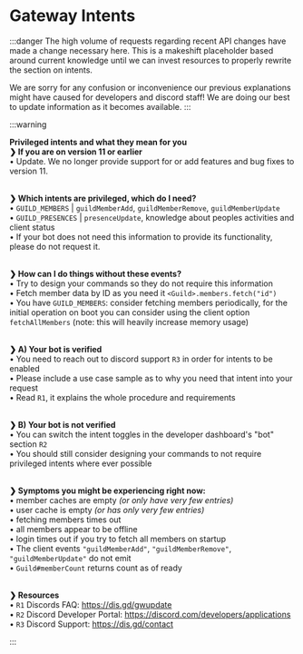 # Gateway Intents
:::danger
The high volume of requests regarding recent API changes have made a change necessary here. This is a makeshift placeholder based around current knowledge until we can invest resources to properly rewrite the section on intents.

We are sorry for any confusion or inconvenience our previous explanations might have caused for developers and discord staff! We are doing our best to update information as it becomes available.
:::

:::warning

**Privileged intents and what they mean for you** </br>
**❯ If you are on version 11 or earlier**  </br>
• Update. We no longer provide support for or add features and bug fixes to version 11.  </br> </br>

**❯ Which intents are privileged, which do I need?**  </br>
• `GUILD_MEMBERS` | `guildMemberAdd`, `guildMemberRemove`, `guildMemberUpdate`  </br>
• `GUILD_PRESENCES` | `presenceUpdate`, knowledge about peoples activities and client status  </br>
• If your bot does not need this information to provide its functionality, please do not request it.  </br> </br>

**❯ How can I do things without these events?**  </br>
• Try to design your commands so they do not require this information  </br>
• Fetch member data by ID as you need it `<Guild>.members.fetch("id")`  </br>
• You have `GUILD_MEMBERS`: consider fetching members periodically, for the initial operation on boot you can consider using the client option `fetchAllMembers` (note: this will heavily increase memory usage)  </br> </br>

**❯ A) Your bot is verified**  </br>
• You need to reach out to discord support `R3` in order for intents to be enabled  </br>
• Please include a use case sample as to why you need that intent into your request  </br>
• Read `R1`, it explains the whole procedure and requirements  </br> </br>

**❯ B) Your bot is not verified**  </br>
• You can switch the intent toggles in the developer dashboard's "bot" section `R2`  </br>
• You should still consider designing your commands to not require privileged intents where ever possible  </br> </br>

**❯ Symptoms you might be experiencing right now:**  </br>
• member caches are empty *(or only have very few entries)*  </br>
• user cache is empty *(or has only very few entries)*  </br>
• fetching members times out  </br>
• all members appear to be offline  </br>
• login times out if you try to fetch all members on startup  </br>
• The client events `"guildMemberAdd"`, `"guildMemberRemove"`, `"guildMemberUpdate"` do not emit  </br>
• `Guild#memberCount` returns count as of ready  </br> </br>

**❯ Resources**  </br> 
• `R1` Discords FAQ: <https://dis.gd/gwupdate>  </br>
• `R2` Discord Developer Portal: <https://discord.com/developers/applications>  </br>
• `R3` Discord Support: <https://dis.gd/contact>

:::

<!--
:::warning
As of October 7th 2020, the privileged intents `GUILD_PRESENCES` and `GUILD_MEMBERS` must be enabled for your bot application in the Developer Portal if you wish to continue receiving them. For bots in 100+ servers, enabling these intents will require verification. 

v12 of the library uses Discord API v6, which does not require intents to be specified when connecting to Discord. Specifying intents will be required when the library moves to API v8 in the next major release.
:::

Gateway Intents were introduced to the library in v12 and allow you to pick which events your bot will receive. Intents are groups of pre-defined events that the discord.js client will conditionally subscribe to. For example, omitting the `DIRECT_MESSAGE_TYPING` intent would prevent the discord.js client from receiving any typing events from direct messages. Intents also enable you to remove unwanted data from polluting your bot's cache, however we can not yet explicitly list which unwanted side effects omitting a certain event may have on the internal workings of the library.

<branch version="11.x">

Intents are not available in version 11, please update to version 12 of the library if you want to use gateway intents in your bot.

</branch>

<branch version="12.x">

## Enabling Intents

You can choose which intents you'd like to receive as client options when instantiating your bot client.

A list of all available gateway intents the library supports can be found at [the discord.js documentation](https://discord.js.org/#/docs/main/stable/class/Intents?scrollTo=s-FLAGS). The events included in the respective intents on the [discord API documentation](https://discord.com/developers/docs/topics/gateway#list-of-intents).

:::tip
`GUILD_PRESENCES` is required in order to receive the initial GuildMember data when your bot connects to Discord. If you do not supply it, your member caches will start empty. `guildMemberUpdate` events will not be processed, regardless of if the `GUILD_MEMBER` partial is enabled, unless the `GuildMember` has been cached by other means such as by sending a message, being mentioned in one, or the `guildMemberAdd` event. Before you disable intents think about what your bot does and how not receiving the listed events might prevent it from doing this. Version 12 of discord.js may not function as expected when specific intents are not provided.
:::

```js
const { Client } = require('discord.js');
const client = new Client({ ws: { intents: ['GUILDS', 'GUILD_MESSAGES'] } });
```

## The Intents bit field wrapper

Discord.js provides a utility structure [`Intents`](https://discord.js.org/#/docs/main/stable/class/Intents) which can be utilized to easily adapt the underlying bit field.

We also provide static fields for all, privileged and non-privileged intents. You can provide these as-is or pass them to the Intents constructor to further modify to your needs.

```js
const { Client, Intents } = require('discord.js');
const client = new Client({ ws: { intents: Intents.ALL } });
```

The other static bits can be accessed likewise via `Intents.PRIVILEGED` and `Intents.NON_PRIVILEGED`.

You can use the `.add()` and `.remove()` methods to add or remove flags to modify the bit field. Since discord.js uses a spread operator for the provided arguments you can provide single flags as well as an array or bit field. To use a set of intents as template you can pass them to the constructor. A few approaches are demonstrated below:

```js
const { Client, Intents } = require('discord.js');
const myIntents = new Intents();
myIntents.add('GUILD_PRESENCES', 'GUILD_MEMBERS');

const client = new Client({ ws: { intents: myIntents } });

// more examples of manipulating the bit field

const otherIntents = new Intents(Intents.NON_PRIVILEGED);
otherIntents.remove(['GUILDS', 'GUILD_MESSAGES']);

const otherIntents2 = new Intents(32509);
otherIntents2.remove(1, 512);
```

If you want to view the built flags you can utilize the `.toArray()`, `.serialize()` and `.missing()`  methods. The first returns an array of flags represented in this bit field, the second an object mapping all possible flag values to a boolean, based on it they are represented in this bit field. The third can be used to view the flags not represented in this bit field (you use it by passing a bit field of specific intents to check against).

## Privileged Intents

Discord defines some intents as "privileged" due to the sensitive nature of the data sent through the affected events.
At the time of writing this article privileged intents are `GUILD_PRESENCES` and `GUILD_MEMBERS`

You can enable privileged gateway intents in the [Discord Developer Portal](https://discord.com/developers/applications) under "Privileged Gateway Intents" in the "Bot" section.

Note that access to these special intents needs to be requested during the [verification process](https://support.discord.com/hc/en-us/articles/360040720412) discord requires for bots in 100 or more guilds.

Should you receive an error prefixed with `[DISALLOWED_INTENTS]` please review your settings for all privileged intents you use. The official documentation for this topic can be found on the [discord API documentation](https://discord.com/developers/docs/topics/gateway#privileged-intents).

## More on bit fields

Discord permissions are stored in a 53-bit integer and calculated using bitwise operations. If you want to dive deeper into what's happening behind the curtains, check the [Wikipedia](https://en.wikipedia.org/wiki/Bit_field) and [MDN](https://developer.mozilla.org/en-US/docs/Web/JavaScript/Reference/Operators/Bitwise_Operators) articles on the topic.

In discord.js, permission bit fields are represented as either the decimal value of said bit field or its referenced flags. Every position in a permissions bit field represents one of these flags and its state (either referenced `1` or not referenced `0`).

</branch>
-->
